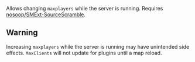 Allows changing `maxplayers` while the server is running. Requires [nosoop/SMExt-SourceScramble](https://github.com/nosoop/SMExt-SourceScramble).

## Warning

Increasing `maxplayers` while the server is running may have unintended side effects.
`MaxClients` will not update for plugins until a map reload.